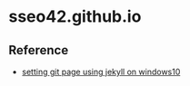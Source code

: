 # sseo42.github.io


## Reference

- [setting git page using jekyll on windows10][1]

[1]: https://moon9342.github.io/jekyll-start
